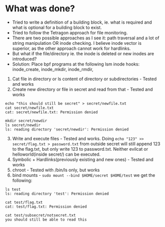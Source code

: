 # What was done?
* Tried to write a definition of a building block, ie. what is required and what is optional for a building block to exist.
* Tried to follow the Tetragon approach for file monitoring.
* There are two possible approaches as I see it: path traversal and a lot of string manipulation OR inode checking. I believe inode vector is superior, as the other approach cannot work for hardlinks. 
* But what if the file/directory ie. the inode is deleted or new inodes are introduced?
* Solution: Place bpf programs at the following lsm inode hooks: inode_create, inode_mkdir, inode_rmdir, 

1. Cat file in directory or ls content of directory or subdirectories - Tested and works
2. Create new directory or file in secret and read from that - Tested and works
```
echo "this should still be secret" > secret/newfile.txt                                                                                                                                                                                                            cat secret/newfile.txt                                 
cat: secret/newfile.txt: Permission denied
```
```
mkdir secret/newdir
ls secret/newdir 
ls: reading directory 'secret/newdir': Permission denied
```
3. Write and execute files - Tested and works. Doing ```echo "123" >> secret/flag.txt > password.txt``` from outside secret will still append 123 to the flag.txt, but only write 123 to password.txt. Neither evilcat or helloworld(inside secret/) can be executed. 
3. Symbolic + Hardlinks(previously existing and new ones) - Tested and works
4. chroot - Tested with /bin/ls only, but works
5. bind mounts - ```sudo mount --bind $HOME/secret $HOME/test``` we get the following:
```
ls test                   
ls: reading directory 'test': Permission denied
```
```
cat test/flag.txt  
cat: test/flag.txt: Permission denied
```
```
cat test/subsecret/notsecret.txt          
you should still be able to read this
```